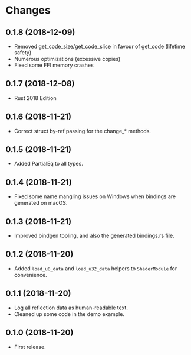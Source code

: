 # Changes

## 0.1.8 (2018-12-09)

* Removed get_code_size/get_code_slice in favour of get_code (lifetime safety)
* Numerous optimizations (excessive copies)
* Fixed some FFI memory crashes

## 0.1.7 (2018-12-08)

* Rust 2018 Edition

## 0.1.6 (2018-11-21)

* Correct struct by-ref passing for the change_* methods.

## 0.1.5 (2018-11-21)

* Added PartialEq to all types.

## 0.1.4 (2018-11-21)

* Fixed some name mangling issues on Windows when bindings are generated on macOS.

## 0.1.3 (2018-11-21)

* Improved bindgen tooling, and also the generated bindings.rs file.

## 0.1.2 (2018-11-20)

* Added `load_u8_data` and `load_u32_data` helpers to `ShaderModule` for convenience.

## 0.1.1 (2018-11-20)

* Log all reflection data as human-readable text.
* Cleaned up some code in the demo example.

## 0.1.0 (2018-11-20)

* First release.